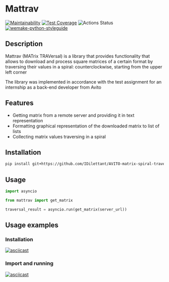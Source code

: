 # Mattrav

[![Maintainability](https://api.codeclimate.com/v1/badges/3535a537d8ebbc6ce79c/maintainability)](https://codeclimate.com/github/IDilettant/AVITO-matrix-spiral-traversal/maintainability)
[![Test Coverage](https://api.codeclimate.com/v1/badges/3535a537d8ebbc6ce79c/test_coverage)](https://codeclimate.com/github/IDilettant/AVITO-matrix-spiral-traversal/test_coverage)
![Actions Status](https://github.com/IDilettant/AVITO-matrix-spiral-traversal/workflows/tests%20and%20lints/badge.svg)
[![wemake-python-styleguide](https://img.shields.io/badge/style-wemake-000000.svg)](https://github.com/wemake-services/wemake-python-styleguide)


## Description
Mattrav (MATrix TRAVersal) is a library that provides functionality that allows to download
and process square matrices of a certain format by traversing their values in a spiral:
counterclockwise, starting from the upper left corner

The library was implemented in accordance with the test assignment for an internship as a back-end developer from Avito

## Features
- Getting matrix from a remote server and providing it in text representation
- Formatting graphical representation of the downloaded matrix to list of lists
- Collecting matrix values traversing in a spiral

## Installation
```bash
pip install git+https://github.com/IDilettant/AVITO-matrix-spiral-traversal.git
```

## Usage
```python
import asyncio

from mattrav import get_matrix

traversal_result = asyncio.run(get_matrix(server_url))
```

## Usage examples

### Installation
[![asciicast](https://asciinema.org/a/azGIm60fP78u9tVAQ4ukl5j0i.svg)](https://asciinema.org/a/azGIm60fP78u9tVAQ4ukl5j0i)

### Import and running
[![asciicast](https://asciinema.org/a/qCWX7w3shiA9Mv5BtcLwbMbtp.svg)](https://asciinema.org/a/qCWX7w3shiA9Mv5BtcLwbMbtp)
